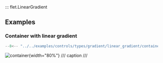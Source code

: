 ::: flet.LinearGradient

## Examples

### Container with linear gradient

```python
--8<-- "../../examples/controls/types/gradient/linear_gradient/container.py"
```

![container](../../examples/controls/types/gradient/linear_gradient/media/container.png){width="80%"}
/// caption
///
